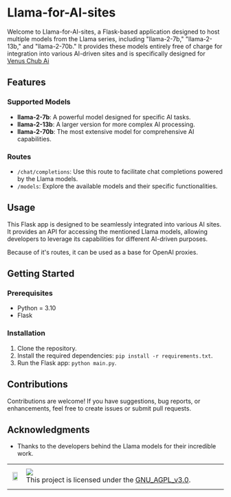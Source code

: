 # Llama-for-AI-sites

Welcome to Llama-for-AI-sites, a Flask-based application designed to host multiple models from the Llama series, including "llama-2-7b," "llama-2-13b," and "llama-2-70b." It provides these models entirely free of charge for integration into various AI-driven sites and is specifically designed for [Venus Chub Ai](https://venus.chub.ai)

## Features

### Supported Models
- **llama-2-7b**: A powerful model designed for specific AI tasks.
- **llama-2-13b**: A larger version for more complex AI processing.
- **llama-2-70b**: The most extensive model for comprehensive AI capabilities.

### Routes
- `/chat/completions`: Use this route to facilitate chat completions powered by the Llama models.
- `/models`: Explore the available models and their specific functionalities.

## Usage
This Flask app is designed to be seamlessly integrated into various AI sites. It provides an API for accessing the mentioned Llama models, allowing developers to leverage its capabilities for different AI-driven purposes.

Because of it's routes, it can be used as a base for OpenAI proxies.

## Getting Started

### Prerequisites
- Python = 3.10
- Flask

### Installation
1. Clone the repository.
2. Install the required dependencies: `pip install -r requirements.txt`.
3. Run the Flask app: `python main.py`.

## Contributions
Contributions are welcome! If you have suggestions, bug reports, or enhancements, feel free to create issues or submit pull requests.

## Acknowledgments
- Thanks to the developers behind the Llama models for their incredible work.

<table>
  <tr>
     <td>
       <p align="center"> <img src="https://www.gnu.org/graphics/agplv3-155x51.png" width="80%"></img>
    </td>
    <td> 
      <img src="https://img.shields.io/badge/GNU_AGPL_v3.0-purple.svg"/> <br> 
This project is licensed under the <a href="./LICENSE">GNU_AGPL_v3.0</a>.<img width=2300/>
    </td>
  </tr>
</table>
